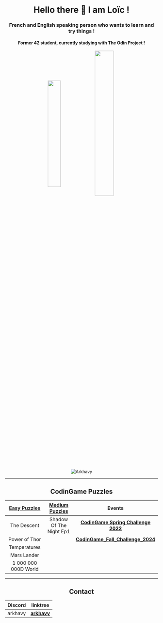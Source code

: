 <h1 align="center">Hello there 👋 I am Loïc !</h1>
<h3 align="center">French and English speaking person who wants to learn and try things !</h3>
<h4 align="center">Former 42 student, currently studying with The Odin Project !</h4>

<p align="center">
 <img align="center" src="https://github-readme-stats.vercel.app/api/top-langs?username=Arkhavy&theme=prussian&count_private=true&langs_count=10&show_icons=true&layout=compact" alt="" height="30%" width="29%"/>
  <img align="center" src="https://github-readme-stats.vercel.app/api?username=Arkhavy&theme=prussian&count_private=true&show_icons=true" alt="" height="35%" width="35%" />
</p>
<p align="center">
  <img src="https://komarev.com/ghpvc/?username=Arkhavy&label=Profile%20views&color=blue&style=flat" alt="Arkhavy" />
</p>

---

<h2 align="center">CodinGame Puzzles</h2>
<div align="center">
  
| [Easy Puzzles](https://github.com/Arkhavy/CodinGame_Easy_Challenges) | [Medium Puzzles](https://github.com/Arkhavy/CodinGame_Medium_Challenges) | Events |
| :---: | :---: | :---: |
| The Descent | Shadow Of The Night Ep1 | **[CodinGame Spring Challenge 2022](https://github.com/Arkhavy/CodinGame_Spring_Challenge_2022)** |
| Power of Thor | | **[CodinGame_Fall_Challenge_2024](https://github.com/Arkhavy/CodinGame_Fall_Challenge_2024)** |
| Temperatures | |
| Mars Lander | |
| 1 000 000 000D World | |

</div>

---

<h2 align="center">Contact</h2>
<div align="center">
  
| Discord | linktree |
| :---: | :---: |
| arkhavy | **[arkhavy](https://linktr.ee/arkhavy)** |

</div>
